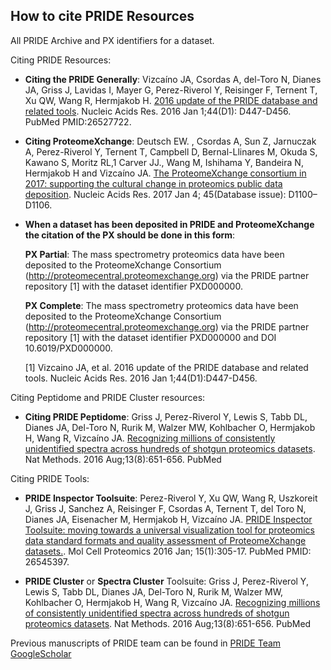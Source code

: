 
## How to cite PRIDE Resources

All PRIDE Archive and PX identifiers for a dataset.

Citing PRIDE Resources:

- **Citing the PRIDE Generally**: Vizcaíno JA, Csordas A, del-Toro N, Dianes JA, Griss J, Lavidas I, Mayer G, Perez-Riverol Y, Reisinger F, Ternent T, Xu QW, Wang R, Hermjakob H.
  [2016 update of the PRIDE database and related tools](http://nar.oxfordjournals.org/content/44/D1/D447.long). Nucleic Acids Res. 2016 Jan 1;44(D1): D447-D456. PubMed PMID:26527722.

- **Citing ProteomeXchange**: Deutsch EW. , Csordas A, Sun Z, Jarnuczak A, Perez-Riverol Y, Ternent T, Campbell D, Bernal-Llinares M, Okuda S, Kawano S, Moritz RL,1 Carver JJ., Wang M, Ishihama Y, Bandeira N, Hermjakob H and Vizcaíno JA.
  [The ProteomeXchange consortium in 2017: supporting the cultural change in proteomics public data deposition](https://www.ncbi.nlm.nih.gov/pmc/articles/PMC5210636/).  Nucleic Acids Res. 2017 Jan 4; 45(Database issue): D1100–D1106.

- **When a dataset has been deposited in PRIDE and ProteomeXchange the citation of the PX should be done in this form**:

  **PX Partial**: The mass spectrometry proteomics data have been deposited to the ProteomeXchange Consortium (http://proteomecentral.proteomexchange.org)
  via the PRIDE partner repository [1] with the dataset identifier PXD000000.

  **PX Complete**: The mass spectrometry proteomics data have been deposited to the ProteomeXchange Consortium (http://proteomecentral.proteomexchange.org)
  via the PRIDE partner repository [1] with the dataset identifier PXD000000 and DOI 10.6019/PXD000000.

  [1] Vizcaino JA, et al. 2016 update of the PRIDE database and related tools. Nucleic Acids Res. 2016 Jan 1;44(D1):D447-D456.

Citing Peptidome and PRIDE Cluster resources:

- **Citing PRIDE Peptidome**: Griss J, Perez-Riverol Y, Lewis S, Tabb DL, Dianes JA, Del-Toro N, Rurik M, Walzer MW, Kohlbacher O, Hermjakob H, Wang R, Vizcaíno JA.
  [Recognizing millions of consistently unidentified spectra across hundreds of shotgun proteomics datasets](https://www.ncbi.nlm.nih.gov/pubmed/27493588). Nat Methods. 2016 Aug;13(8):651-656. PubMed

Citing PRIDE Tools:

- **PRIDE Inspector Toolsuite**: Perez-Riverol Y, Xu QW, Wang R, Uszkoreit J, Griss J, Sanchez A, Reisinger F, Csordas A, Ternent T, del Toro N, Dianes JA, Eisenacher M, Hermjakob H, Vizcaíno JA.
 [PRIDE Inspector Toolsuite: moving towards a universal visualization tool for proteomics data standard formats and quality assessment of ProteomeXchange datasets.](http://www.mcponline.org/content/15/1/305.long). Mol Cell Proteomics 2016 Jan; 15(1):305-17. PubMed PMID: 26545397.

- **PRIDE Cluster** or **Spectra Cluster** Toolsuite: Griss J, Perez-Riverol Y, Lewis S, Tabb DL, Dianes JA, Del-Toro N, Rurik M, Walzer MW, Kohlbacher O, Hermjakob H, Wang R, Vizcaíno JA.
 [Recognizing millions of consistently unidentified spectra across hundreds of shotgun proteomics datasets](https://www.ncbi.nlm.nih.gov/pubmed/27493588). Nat Methods. 2016 Aug;13(8):651-656. PubMed


Previous manuscripts of PRIDE team can be found in [PRIDE Team GoogleScholar](https://scholar.google.co.uk/citations?user=tzHv1ZcAAAAJ&hl=en)
